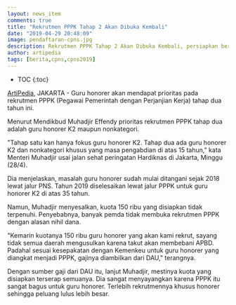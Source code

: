 ```yaml
---
layout: news_item
comments: true
title: "Rekrutmen PPPK Tahap 2 Akan Dibuka Kembali"
date: "2019-04-29 20:48:09"
image: pendaftaran-cpns.jpg
description: Rekrutmen PPPK Tahap 2 Akan Dibuka Kembali, persiapkan berkas-berkas yang menjadi prasyarat untuk mengikuti PPPK 2019.
author: artipedia
tags: [berita,cpns,cpns2019]
---
```

* TOC
{:toc}

[ArtiPedia](/ "Artipedia"), JAKARTA - Guru honorer akan mendapat prioritas pada rekrutmen PPPK (Pegawai Pemerintah dengan Perjanjian Kerja) tahap dua tahun ini.

Menurut Mendikbud Muhadjir Effendy prioritas rekrutmen PPPK tahap dua adalah guru honorer K2 maupun nonkategori.

"Tahap satu kan hanya fokus guru honorer K2. Tahap dua ada guru honorer K2 dan nonkategori khusus yang masa pengabdian di atas 15 tahun," kata Menteri Muhadjir usai jalan sehat peringatan Hardiknas di Jakarta, Minggu (28/4).

Dia menjelaskan, masalah guru honorer sudah mulai ditangani sejak 2018 lewat jalur PNS. Tahun 2019 diselesaikan lewat jalur PPPK untuk guru honorer K2 di atas 35 tahun.

Namun, Muhadjir menyesalkan, kuota 150 ribu yang disiapkan tidak terpenuhi. Penyebabnya, banyak pemda tidak membuka rekrutmen PPPK dengan alasan nihil dana.

"Kemarin kuotanya 150 ribu guru honorer yang akan kami rekrut, sayang tidak semua daerah mengusulkan karena takut akan membebani APBD. Padahal sesuai kesepakatan dengan Kemenkeu untuk guru honorer yang diangkat menjadi PPPK, gajinya diambilkan dari DAU," terangnya.

Dengan sumber gaji dari DAU itu, lanjut Muhadjir, mestinya kuota yang disiapkan terserap semuanya. Dia sangat menyayangkan karena PPPK itu sangat bagus untuk guru honorer. Terlebih rekrutmennya khusus honorer sehingga peluang lulus lebih besar.
